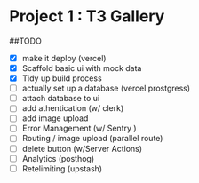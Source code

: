 # Project 1 : T3 Gallery

##TODO

- [x] make it deploy (vercel)
- [x] Scaffold basic ui with mock data
- [x] Tidy up build process
- [ ] actually set up a database (vercel prostgress)
- [ ] attach database to ui
- [ ] add athentication (w/ clerk)
- [ ] add image upload 
- [ ] Error Management (w/ Sentry )
- [ ] Routing / image upload (parallel route)
- [ ] delete button (w/Server Actions)
- [ ] Analytics (posthog)
- [ ] Retelimiting (upstash)    